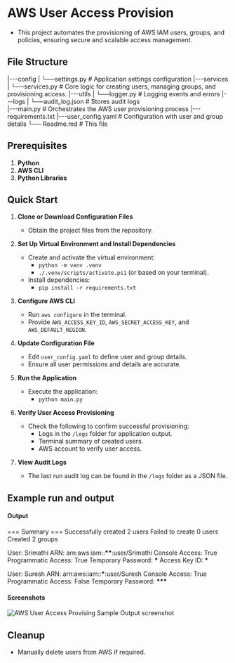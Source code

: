 # AWS User Access Provision

- This project automates the provisioning of AWS IAM users, groups, and policies, ensuring secure and scalable access management.

## File Structure

|---config
| └──settings.py # Application settings configuration
|---services
| └──services.py # Core logic for creating users, managing groups, and provisioning access.
|---utils
| └──logger.py # Logging events and errors
|---logs
| └──audit_log.json # Stores audit logs  
|---main.py # Orchestrates the AWS user provisioning process
|---requirements.txt
|---user_config.yaml # Configuration with user and group details
└── Readme.md # This file

## Prerequisites

1. **Python**
2. **AWS CLI**
3. **Python Libraries**

## Quick Start

1. **Clone or Download Configuration Files**

   - Obtain the project files from the repository.

2. **Set Up Virtual Environment and Install Dependencies**

   - Create and activate the virtual environment:
     - `python -m venv .venv`
     - `./.venv/scripts/activate.ps1` (or based on your terminal).
   - Install dependencies:
     - `pip install -r requirements.txt`

3. **Configure AWS CLI**

   - Run `aws configure` in the terminal.
   - Provide `AWS_ACCESS_KEY_ID`, `AWS_SECRET_ACCESS_KEY`, and `AWS_DEFAULT_REGION`.

4. **Update Configuration File**

   - Edit `user_config.yaml` to define user and group details.
   - Ensure all user permissions and details are accurate.

5. **Run the Application**

   - Execute the application:
     - `python main.py`

6. **Verify User Access Provisioning**

   - Check the following to confirm successful provisioning:
     - Logs in the `/logs` folder for application output.
     - Terminal summary of created users.
     - AWS account to verify user access.

7. **View Audit Logs**
   - The last run audit log can be found in the `/logs` folder as a JSON file.

## Example run and output

#### Output

=== Summary ===
Successfully created 2 users
Failed to create 0 users
Created 2 groups

User: Srimathi
ARN: arn:aws:iam::****\*\*****:user/Srimathi
Console Access: True
Programmatic Access: True
Temporary Password: ******\*******
Access Key ID: ****\*****

User: Suresh
ARN: arn:aws:iam::****\*****:user/Suresh
Console Access: True
Programmatic Access: False
Temporary Password: ****\*\*\*****

#### Screenshots

![AWS User Access Provising Sample Output screenshot](image.png)

## Cleanup

- Manually delete users from AWS if required.
